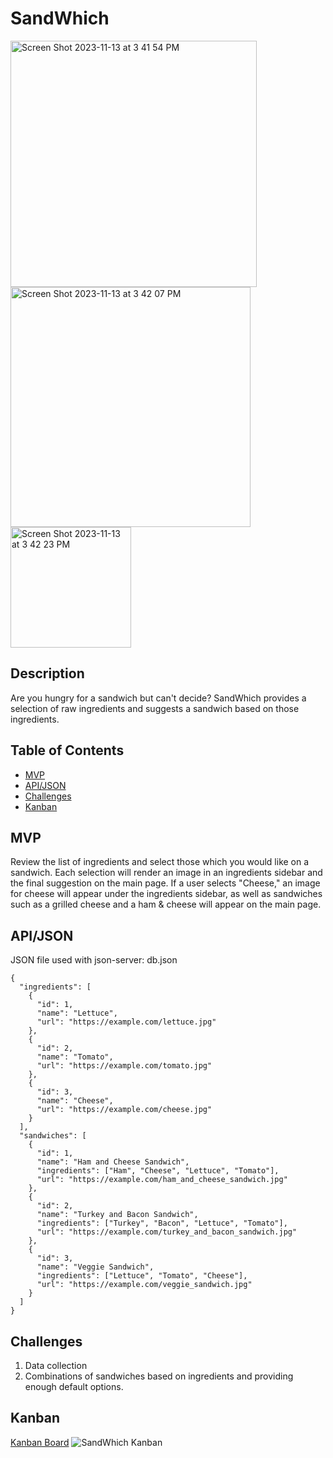 # SandWhich

<img width="394" alt="Screen Shot 2023-11-13 at 3 41 54 PM" src="https://github.com/Sette94/phase-1-project-sandwhich/assets/147007475/f23ac41a-e3ad-4dd5-8516-0fddca63a0c4">

<img width="384" alt="Screen Shot 2023-11-13 at 3 42 07 PM" src="https://github.com/Sette94/phase-1-project-sandwhich/assets/147007475/9fc9dcb8-8661-430a-bc8f-33248198012f">

<img width="193" alt="Screen Shot 2023-11-13 at 3 42 23 PM" src="https://github.com/Sette94/phase-1-project-sandwhich/assets/147007475/e77a0b1e-c65d-4e49-a20d-afb44558f4ab">

## Description

Are you hungry for a sandwich but can't decide? SandWhich provides a selection of raw ingredients and suggests a sandwich based on those ingredients.

## Table of Contents

- [MVP](#MVP)
- [API/JSON](#API/JSON)
- [Challenges](#Challenges)
- [Kanban](#Kanban)

## MVP

Review the list of ingredients and select those which you would like on a sandwich. Each selection will render an image in an ingredients sidebar and the final suggestion on the main page. If a user selects "Cheese," an image for cheese will appear under the ingredients sidebar, as well as sandwiches such as a grilled cheese and a ham & cheese will appear on the main page.

## API/JSON

JSON file used with json-server: db.json


```
{
  "ingredients": [
    {
      "id": 1,
      "name": "Lettuce",
      "url": "https://example.com/lettuce.jpg"
    },
    {
      "id": 2,
      "name": "Tomato",
      "url": "https://example.com/tomato.jpg"
    },
    {
      "id": 3,
      "name": "Cheese",
      "url": "https://example.com/cheese.jpg"
    }
  ],
  "sandwiches": [
    {
      "id": 1,
      "name": "Ham and Cheese Sandwich",
      "ingredients": ["Ham", "Cheese", "Lettuce", "Tomato"],
      "url": "https://example.com/ham_and_cheese_sandwich.jpg"
    },
    {
      "id": 2,
      "name": "Turkey and Bacon Sandwich",
      "ingredients": ["Turkey", "Bacon", "Lettuce", "Tomato"],
      "url": "https://example.com/turkey_and_bacon_sandwich.jpg"
    },
    {
      "id": 3,
      "name": "Veggie Sandwich",
      "ingredients": ["Lettuce", "Tomato", "Cheese"],
      "url": "https://example.com/veggie_sandwich.jpg"
    }
  ]
}

```

## Challenges

1. Data collection
2. Combinations of sandwiches based on ingredients and providing enough default options.

## Kanban

[Kanban Board](https://trello.com/b/GtB1xzf0/sandwhich)
![SandWhich Kanban](https://github.com/Sette94/phase-1-project-sandwhich/assets/63803745/88272cdf-e0bb-4fdd-991f-d2134ddc6d96)


